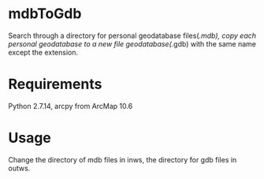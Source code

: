 # mdbToGdb
Search through a directory for personal geodatabase files(*.mdb), copy each personal geodatabase to a new file geodatabase(*.gdb) with the same name except the extension.

# Requirements
Python 2.7.14, arcpy from ArcMap 10.6

# Usage
Change the directory of mdb files in inws, the directory for gdb files in outws.
